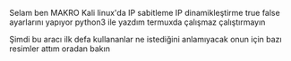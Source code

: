 Selam ben MAKRO Kali linux'da IP sabitleme IP dinamikleştirme true false ayarlarını yapıyor python3 ile yazdım termuxda çalışmaz çalıştırmayın 

Şimdi bu aracı ilk defa kullananlar ne istediğini anlamıyacak onun için bazı resimler attım oradan bakın
